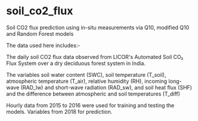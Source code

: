 # soil_co2_flux
Soil CO2 flux prediction using in-situ measurements via Q10, modified Q10 and Random Forest models

The data used here includes:-

The daily soil CO2 flux data observed from LICOR's Automated Soil CO₂ Flux System over a dry deciduous forest system in India.

The variables soil water content (SWC), soil temperature (T_soil), atmospheric temperature (T_air), relative humidity (RH), incoming long-wave (RAD_lw) and short-wave radiation (RAD_sw), and soil heat flux (SHF) and the difference between atmospheric and soil temperatures (T_diff)

Hourly data from 2015 to 2016 were used for training and testing the models. Variables from 2018 for prediction.
